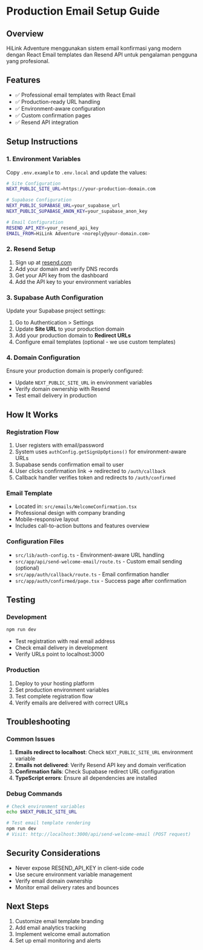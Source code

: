 # Production Email Setup Guide

## Overview
HiLink Adventure menggunakan sistem email konfirmasi yang modern dengan React Email templates dan Resend API untuk pengalaman pengguna yang profesional.

## Features
- ✅ Professional email templates with React Email
- ✅ Production-ready URL handling
- ✅ Environment-aware configuration
- ✅ Custom confirmation pages
- ✅ Resend API integration

## Setup Instructions

### 1. Environment Variables
Copy `.env.example` to `.env.local` and update the values:

```bash
# Site Configuration
NEXT_PUBLIC_SITE_URL=https://your-production-domain.com

# Supabase Configuration
NEXT_PUBLIC_SUPABASE_URL=your_supabase_url
NEXT_PUBLIC_SUPABASE_ANON_KEY=your_supabase_anon_key

# Email Configuration
RESEND_API_KEY=your_resend_api_key
EMAIL_FROM=HiLink Adventure <noreply@your-domain.com>
```

### 2. Resend Setup
1. Sign up at [resend.com](https://resend.com)
2. Add your domain and verify DNS records
3. Get your API key from the dashboard
4. Add the API key to your environment variables

### 3. Supabase Auth Configuration
Update your Supabase project settings:

1. Go to Authentication > Settings
2. Update **Site URL** to your production domain
3. Add your production domain to **Redirect URLs**
4. Configure email templates (optional - we use custom templates)

### 4. Domain Configuration
Ensure your production domain is properly configured:
- Update `NEXT_PUBLIC_SITE_URL` in environment variables
- Verify domain ownership with Resend
- Test email delivery in production

## How It Works

### Registration Flow
1. User registers with email/password
2. System uses `authConfig.getSignUpOptions()` for environment-aware URLs
3. Supabase sends confirmation email to user
4. User clicks confirmation link → redirected to `/auth/callback`
5. Callback handler verifies token and redirects to `/auth/confirmed`

### Email Template
- Located in: `src/emails/WelcomeConfirmation.tsx`
- Professional design with company branding
- Mobile-responsive layout
- Includes call-to-action buttons and features overview

### Configuration Files
- `src/lib/auth-config.ts` - Environment-aware URL handling
- `src/app/api/send-welcome-email/route.ts` - Custom email sending (optional)
- `src/app/auth/callback/route.ts` - Email confirmation handler
- `src/app/auth/confirmed/page.tsx` - Success page after confirmation

## Testing

### Development
```bash
npm run dev
```
- Test registration with real email address
- Check email delivery in development
- Verify URLs point to localhost:3000

### Production
1. Deploy to your hosting platform
2. Set production environment variables
3. Test complete registration flow
4. Verify emails are delivered with correct URLs

## Troubleshooting

### Common Issues
1. **Emails redirect to localhost**: Check `NEXT_PUBLIC_SITE_URL` environment variable
2. **Emails not delivered**: Verify Resend API key and domain verification
3. **Confirmation fails**: Check Supabase redirect URL configuration
4. **TypeScript errors**: Ensure all dependencies are installed

### Debug Commands
```bash
# Check environment variables
echo $NEXT_PUBLIC_SITE_URL

# Test email template rendering
npm run dev
# Visit: http://localhost:3000/api/send-welcome-email (POST request)
```

## Security Considerations
- Never expose RESEND_API_KEY in client-side code
- Use secure environment variable management
- Verify email domain ownership
- Monitor email delivery rates and bounces

## Next Steps
1. Customize email template branding
2. Add email analytics tracking
3. Implement welcome email automation
4. Set up email monitoring and alerts
